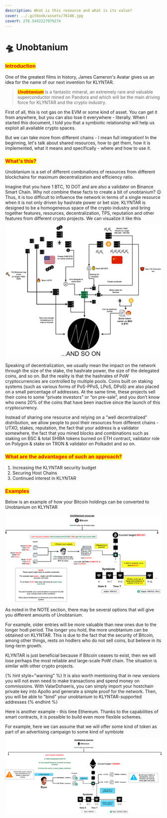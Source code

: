 ```yaml
---
description: What is this resource and what is its value?
cover: ../.gitbook/assets/76146.jpg
coverY: 278.5492227979274
---
```


# 🛸 Unobtanium

### <mark style="color:red;">Introduction</mark>

One of the greatest films in history, James Cameron's Avatar gives us an idea for the name of our next invention for KLYNTAR.

> _<mark style="color:red;">**Unobtanium**</mark>_ is a fantastic mineral, an extremely rare and valuable superconductor mined on Pandora and which will be the main driving force for KLYNTAR and the crypto industry.

First of all, this is not gas on the EVM or some kind of asset. You can get it from anywhere, but you can also lose it everywhere - literally. When I started this document, I told you that a symbiotic relationship will help us exploit all available crypto spaces.

But we can take more from different chains - I mean full integration! In the beginning, let's talk about shared resources, how to get them, how it is implemented, what it means and specifically - where and how to use it.

### <mark style="color:red;">**What's this?**</mark>

Unobtanium is a set of different combinations of resources from different blockchains for maximum decentralization and efficiency ratio.

Imagine that you have 1 BTC, 10 DOT and are also a validator on Binance Smart Chain. Why not combine these facts to create a bit of unobtanium? 😉 Thus, it is too difficult to influence the network in terms of a single resource when it is not only driven by hashrate power or bet size. KLYNTAR is designed to be a homogeneous space of the crypto industry and bring together features, resources, decentralization, TPS, reputation and other features from different crypto projects. We can visualize it like this

![](<../.gitbook/assets/image (13) (1) (1).png>)

Speaking of decentralization, we usually mean the impact on the network through the size of the stake, the hashrate power, the size of the delegated coins, and so on. But the reality is that the hashrates of PoW cryptocurrencies are controlled by multiple pools. Coins built on staking systems (such as various forms of PoS-PPoS, LPoS, DPoS) are also placed on a small percentage of addresses. At the same time, these projects sell their coins to some “private investors” or “on pre-sale”, and you don’t know who owns 20% of the coins that have been inactive since the launch of this cryptocurrency.

Instead of sharing one resource and relying on a "well decentralized" distribution, we allow people to pool their resources from different chains - UTXO, stakes, reputation, the fact that your address is a validator somewhere, the fact that you mined blocks and combinations such as staking on BSC & total SHIBA tokens burned on ETH contract, validator role on Polygon & stake on TRON & validator on Polkadot and so on.

### <mark style="color:red;">**What are the advantages of such an approach?**</mark>

1. Increasing the KLYNTAR security budget
2. Securing Host Chains
3. Continued interest in KLYNTAR

### <mark style="color:red;">**Examples**</mark>

Below is an example of how your Bitcoin holdings can be converted to Unobtanium on KLYNTAR

![](<../.gitbook/assets/image (17) (1) (1) (1).png>)

As noted in the NOTE section, there may be several options that will give you different amounts of Unobtanium.

For example, older entries will be more valuable than new ones due to the longer hodl period. The longer you hold, the more unobtanium can be obtained on KLYNTAR. This is due to the fact that the security of Bitcoin, among other things, rests on hodlers who do not sell coins, but believe in its long-term growth.

KLYNTAR is just beneficial because if Bitcoin ceases to exist, then we will lose perhaps the most reliable and large-scale PoW chain. The situation is similar with other crypto projects.

{% hint style="warning" %}
It is also worth mentioning that in new versions you will not even need to make transactions and spend money on commissions. With ValarDohaeris, you can simply import your hostchain private key into Apollo and generate a simple proof for the network. Then, you will be able to "bind" your unobtanium to KLYNTAR-supported addresses
{% endhint %}

Here is another example - this time Ethereum. Thanks to the capabilities of smart contracts, it is possible to build even more flexible schemes.

For example, here we can assume that we will offer some kind of token as part of an advertising campaign to some kind of symbiote

![](<../.gitbook/assets/image (10) (1).png>)
